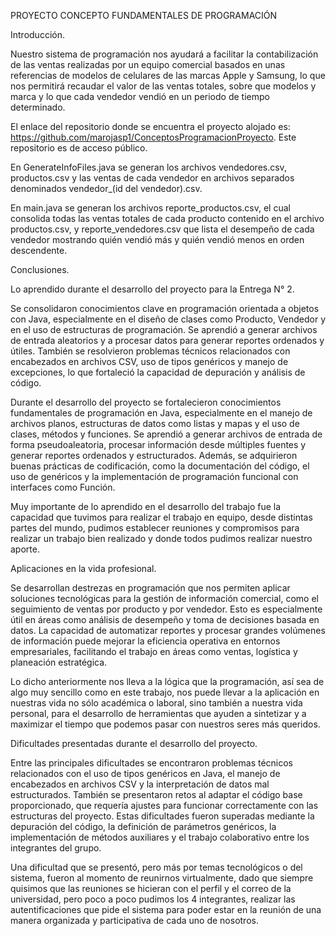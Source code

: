 PROYECTO CONCEPTO FUNDAMENTALES DE PROGRAMACIÓN 


Introducción.

Nuestro sistema de programación nos ayudará a facilitar la contabilización de las ventas realizadas por un equipo comercial basados en unas referencias de modelos de celulares de las marcas Apple y Samsung, lo que nos permitirá recaudar el valor de las ventas totales, sobre que modelos y marca y lo que cada vendedor vendió en un periodo de tiempo determinado. 

El enlace del repositorio donde se encuentra el proyecto alojado es: https://github.com/marojasp1/ConceptosProgramacionProyecto. Este repositorio es de acceso público.

En GenerateInfoFiles.java se generan los archivos vendedores.csv, productos.csv y las ventas de cada vendedor en archivos separados denominados vendedor_(id del vendedor).csv.

En main.java se generan los archivos reporte_productos.csv, el cual consolida todas las ventas totales de cada producto contenido en el archivo productos.csv, y reporte_vendedores.csv que lista el desempeño de cada vendedor mostrando quién vendió más y quién vendió menos en orden descendente. 

Conclusiones.

Lo aprendido durante el desarrollo del proyecto para la Entrega N° 2.

Se consolidaron conocimientos clave en programación orientada a objetos con Java, especialmente en el diseño de clases como Producto, Vendedor y en el uso de estructuras de programación. Se aprendió a generar archivos de entrada aleatorios y a procesar datos para generar reportes ordenados y útiles. También se resolvieron problemas técnicos relacionados con encabezados en archivos CSV, uso de tipos genéricos y manejo de excepciones, lo que fortaleció la capacidad de depuración y análisis de código.

Durante el desarrollo del proyecto se fortalecieron conocimientos fundamentales de programación en Java, especialmente en el manejo de archivos planos, estructuras de datos como listas y mapas y el uso de clases, métodos y funciones. Se aprendió a generar archivos de entrada de forma pseudoaleatoria, procesar información desde múltiples fuentes y generar reportes ordenados y estructurados. Además, se adquirieron buenas prácticas de codificación, como la documentación del código, el uso de genéricos y la implementación de programación funcional con interfaces como Función.

Muy importante de lo aprendido en el desarrollo del trabajo fue la capacidad que tuvimos para realizar el trabajo en equipo, desde distintas partes del mundo, pudimos establecer reuniones y compromisos para realizar un trabajo bien realizado y donde todos pudimos realizar nuestro aporte.


Aplicaciones en la vida profesional.

Se desarrollan destrezas en programación que nos permiten aplicar soluciones tecnológicas para la gestión de información comercial, como el seguimiento de ventas por producto y por vendedor. Esto es especialmente útil en áreas como análisis de desempeño y toma de decisiones basada en datos. La capacidad de automatizar reportes y procesar grandes volúmenes de información puede mejorar la eficiencia operativa en entornos empresariales, facilitando el trabajo en áreas como ventas, logística y planeación estratégica.

Lo dicho anteriormente nos lleva a la lógica que la programación, así sea de algo muy sencillo como en este trabajo, nos puede llevar a la aplicación en nuestras vida no sólo académica o laboral, sino también a nuestra vida personal, para el desarrollo de herramientas que ayuden a sintetizar y a maximizar el tiempo que podemos pasar con nuestros seres más queridos.


Dificultades presentadas durante el desarrollo del proyecto.

Entre las principales dificultades se encontraron problemas técnicos relacionados con el uso de tipos genéricos en Java, el manejo de encabezados en archivos CSV y la interpretación de datos mal estructurados. También se presentaron retos al adaptar el código base proporcionado, que requería ajustes para funcionar correctamente con las estructuras del proyecto. Estas dificultades fueron superadas mediante la depuración del código, la definición de parámetros genéricos, la implementación de métodos auxiliares y el trabajo colaborativo entre los integrantes del grupo.

Una dificultad que se presentó, pero más por temas tecnológicos o del sistema, fueron al momento de reunirnos virtualmente, dado que siempre quisimos que las reuniones se hicieran con el perfil y el correo de la universidad, pero poco a poco pudimos los 4 integrantes, realizar las autentificaciones que pide el sistema para poder estar en la reunión de una manera organizada y participativa de cada uno de nosotros. 

